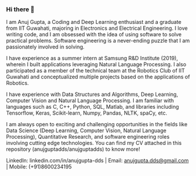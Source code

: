 ### Hi there 👋
I am Anuj Gupta, a Coding and Deep Learning enthusiast and a graduate from IIT Guwahati, majoring in Electronics and Electrical Engineering. I love writing code, and I am obsessed with the idea of using software to solve practical problems. Software engineering is a never-ending puzzle that I am passionately involved in solving.

I have experience as a summer intern at Samsung R&D Institute (2019), wherein I built applications leveraging Natural Language Processing. I also participated as a member of the technical team at the Robotics Club of IIT Guwahati and conceptualized multiple projects based on the applications of Robotics.

I have experience with Data Structures and Algorithms, Deep Learning, Computer Vision and Natural Language Processing. I am familiar with languages such as C, C++, Python, SQL, Matlab, and libraries including Tensorflow, Keras, Scikit-learn, Numpy, Pandas, NLTK, spaCy, etc. 

I am always open to exciting and challenging opportunities in the fields like Data Science (Deep Learning, Computer Vision, Natural Language Processing), Quantitative Research, and software engineering roles involving cutting edge technologies. You can find my CV attached in this repository (anujguptadds/anujguptadds) to know more!

LinkedIn: linkedin.com/in/anujgupta-dds       |       Email: anujgupta.dds@gmail.com       |       Mobile: (+91)8600234195
<!--
**anujguptadds/anujguptadds** is a ✨ _special_ ✨ repository because its `README.md` (this file) appears on your GitHub profile.

Here are some ideas to get you started:

- 🔭 I’m currently working on ...
- 🌱 I’m currently learning ...
- 👯 I’m looking to collaborate on ...
- 🤔 I’m looking for help with ...
- 💬 Ask me about ...
- 📫 How to reach me: ...
- 😄 Pronouns: ...
- ⚡ Fun fact: ...
-->
